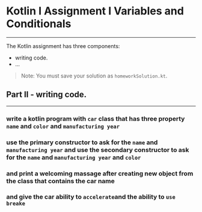 # Kotlin I Assignment  I Variables and Conditionals
---
The Kotlin assignment has three components:
- writing code.
- ...
> Note: You must save your solution as `homeworkSolution.kt`.


## Part II - writing code.
---
### write a kotlin program with `car` class that has three property `name` and `color` and `manufacturing year`
### use the primary constructor to ask for the `name` and `manufacturing year` and use the secondary constructor to ask for the `name` and `manufacturing year` and `color`
### and print a welcoming massage after creating new object from the class that contains the car name 
### and give the car ability to `accelerate`and the ability to `use breake`

